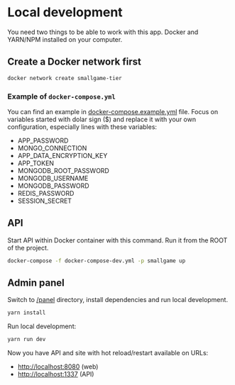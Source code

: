 # Local development

You need two things to be able to work with this app. Docker and YARN/NPM installed on your computer.

## Create a Docker network first

```sh
docker network create smallgame-tier
```
### Example of `docker-compose.yml`

You can find an example in [docker-compose.example.yml](../docker-compose.dev.example.yml) file.
Focus on variables started with dolar sign ($) and replace it with your own configuration, especially lines with these variables:

-   APP_PASSWORD
-   MONGO_CONNECTION
-   APP_DATA_ENCRYPTION_KEY
-   APP_TOKEN
-   MONGODB_ROOT_PASSWORD
-   MONGODB_USERNAME
-   MONGODB_PASSWORD
-   REDIS_PASSWORD
-   SESSION_SECRET


## API

Start API within Docker container with this command. Run it from the ROOT of the project.

```sh
docker-compose -f docker-compose-dev.yml -p smallgame up
```
## Admin panel

Switch to [/panel](./panel/) directory, install dependencies and run local development.

```sh
yarn install
```

Run local development:

```sh
yarn run dev
```

Now you have API and site with hot reload/restart available on URLs:

-   <http://localhost:8080> (web)
-   <http://localhost:1337> (API)
